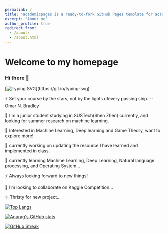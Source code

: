 ```yaml
---
permalink: /
title: "academicpages is a ready-to-fork GitHub Pages template for academic personal websites"
excerpt: "About me"
author_profile: true
redirect_from: 
  - /about/
  - /about.html
---
```


# Welcome to my homepage



### Hi there 👋

[![Typing SVG](https://readme-typing-svg.demolab.com?font=Fira+Code&pause=1000&width=435&lines=Hi%2C+I'm+He+Zhu;Nice+to+meet+you!)](https://git.io/typing-svg)

⚡ Set your course by the stars, not by the lights ofevery passing ship. --Omar N. Bradley

🌱 I'm a junior student studying in SUSTech(Shen Zhen) currently, and looking for summer research on machine learning.

🔭 Interested in Machine Learning, Deep learning and Game Theory, want to explore more!

🔭 currently working on updating the resource I have learned and implemented in class.

🌱 currently learning Machine Learning, Deep Learning, Natural language processing, and Operating System...

⚡ Always looking forward to new things!

👯 I’m looking to collaborate on Kaggle Competition... 

✨ Thristy for new project...


[![Top Langs](https://github-readme-stats.vercel.app/api/top-langs/?username=zhuchichi56&layout=compact)](https://github.com/anuraghazra/github-readme-stats)

[![Anurag's GitHub stats](https://github-readme-stats.vercel.app/api?username=zhuchichi56&show_icons=true&count_private=true&theme=radical)](https://github.com/anuraghazra/github-readme-stats)

[![GitHub Streak](https://github-readme-streak-stats.herokuapp.com/?user=zhuchichi56&theme=blue-green)](https://git.io/streak-stats)
